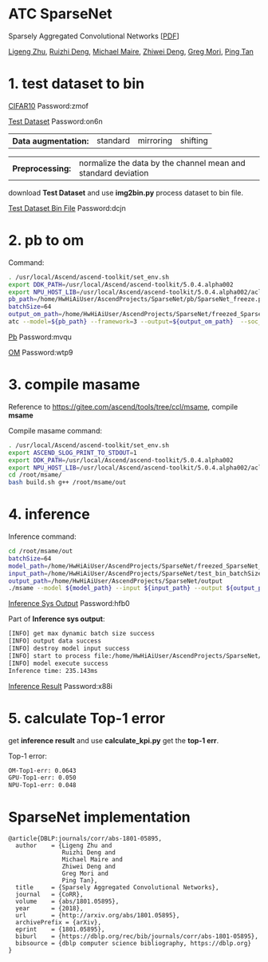 # ATC SparseNet
Sparsely Aggregated Convolutional Networks [[PDF](https://arxiv.org/abs/1801.05895)]

[Ligeng Zhu](https://lzhu.me), [Ruizhi Deng](http://www.sfu.ca/~ruizhid/), [Michael Maire](http://ttic.uchicago.edu/~mmaire/), [Zhiwei Deng](http://www.sfu.ca/~zhiweid/), [Greg Mori](http://www.cs.sfu.ca/~mori/), [Ping Tan](https://www.cs.sfu.ca/~pingtan/)

# 1. test dataset to bin
[CIFAR10](https://pan.baidu.com/s/1drCJNhNs5Ek6Mm92TGfEYw)
Password:zmof

[Test Dataset](https://pan.baidu.com/s/1-KBREYkGgBfr9yV96O4xkw)
Password:on6n

<table> 
<th>Data augmentation: 
</th>
<td>standard
<td>mirroring
<td>shifting
</table>

<table> 
<th>Preprocessing: </th>
<td>normalize the data by the channel mean and standard deviation
</table>

download **Test Dataset** and use **img2bin.py** process dataset to bin file.

[Test Dataset Bin File](https://pan.baidu.com/s/1tQxnY7MF75CYoS9ZhgaSKA)
Password:dcjn

# 2. pb to om
Command:
```bash
. /usr/local/Ascend/ascend-toolkit/set_env.sh
export DDK_PATH=/usr/local/Ascend/ascend-toolkit/5.0.4.alpha002
export NPU_HOST_LIB=/usr/local/Ascend/ascend-toolkit/5.0.4.alpha002/acllib/lib64/stub
pb_path=/home/HwHiAiUser/AscendProjects/SparseNet/pb/SparseNet_freeze.pb
batchSize=64
output_om_path=/home/HwHiAiUser/AscendProjects/SparseNet/freezed_SparseNet_batchSize_${batchSize}
atc --model=${pb_path} --framework=3 --output=${output_om_path}  --soc_version=Ascend310  --input_shape="input:${batchSize},32,32,3" --input_format=NHWC --log=debug --debug_dir=/home/HwHiAiUser/AscendProjects/SparseNet/debug_info --out_nodes="output:0" 
```
[Pb](https://pan.baidu.com/s/17m7o1BUAkdOuGKTd2_SZrg)
Password:mvqu

[OM](https://pan.baidu.com/s/1NczbTg7XPzhjsdj-AnyvAQ)
Password:wtp9

# 3. compile masame
Reference to https://gitee.com/ascend/tools/tree/ccl/msame, compile **msame** 

Compile masame command:
```bash
. /usr/local/Ascend/ascend-toolkit/set_env.sh
export ASCEND_SLOG_PRINT_TO_STDOUT=1
export DDK_PATH=/usr/local/Ascend/ascend-toolkit/5.0.4.alpha002
export NPU_HOST_LIB=/usr/local/Ascend/ascend-toolkit/5.0.4.alpha002/acllib/lib64/stub
cd /root/msame/
bash build.sh g++ /root/msame/out
```

# 4. inference
Inference command:
```bash
cd /root/msame/out
batchSize=64
model_path=/home/HwHiAiUser/AscendProjects/SparseNet/freezed_SparseNet_batchSize_${batchSize}.om
input_path=/home/HwHiAiUser/AscendProjects/SparseNet/test_bin_batchSize_${batchSize}
output_path=/home/HwHiAiUser/AscendProjects/SparseNet/output
./msame --model ${model_path} --input ${input_path} --output ${output_path} --outfmt TXT
```



[Inference Sys Output](https://pan.baidu.com/s/1J0rwcydSh5f_bpq_Fvjpog)
Password:hfb0

Part of **Inference sys output**:
```bash
[INFO] get max dynamic batch size success
[INFO] output data success
[INFO] destroy model input success
[INFO] start to process file:/home/HwHiAiUser/AscendProjects/SparseNet/test_bin_batchSize_64/110_batch_6976_7040.bin
[INFO] model execute success
Inference time: 235.143ms
```

[Inference Result](https://pan.baidu.com/s/1J0rwcydSh5f_bpq_Fvjpog)
Password:x88i

# 5. calculate Top-1 error

get **inference result** and use **calculate_kpi.py** get the **top-1 err**.

Top-1 error:
```bash
OM-Top1-err: 0.0643
GPU-Top1-err: 0.050
NPU-Top1-err: 0.048
```

# SparseNet implementation


```
@article{DBLP:journals/corr/abs-1801-05895,
  author    = {Ligeng Zhu and
               Ruizhi Deng and
               Michael Maire and
               Zhiwei Deng and
               Greg Mori and
               Ping Tan},
  title     = {Sparsely Aggregated Convolutional Networks},
  journal   = {CoRR},
  volume    = {abs/1801.05895},
  year      = {2018},
  url       = {http://arxiv.org/abs/1801.05895},
  archivePrefix = {arXiv},
  eprint    = {1801.05895},
  biburl    = {https://dblp.org/rec/bib/journals/corr/abs-1801-05895},
  bibsource = {dblp computer science bibliography, https://dblp.org}
}
```
